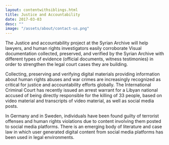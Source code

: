 ```yaml
---
layout: contentwithsiblings.html
title: Justice and Accountability
date: 2017-03-03
desc: ""
image: "/assets/about/contact-us.png"
---
```

The Justice and accountability project at the Syrian Archive will help lawyers, and human rights investigators easily corroborate Visual documentation collected, preserved, and verified by the Syrian Archive with different types of evidence (official documents, witness testimonies) in order to strengthen the legal court cases they are building.

Collecting, preserving and verifying digital materials providing information about human rights abuses and war crimes are increasingly recognized as critical for justice and accountability efforts globally. The International Criminal Court has recently issued an arrest warrant for a Libyan national accused of being directly responsible for the killing of 33 people, based on video material and transcripts of video material, as well as social media posts.

In Germany and in Sweden, individuals have been found guilty of terrorist offenses and human rights violations due to content involving them posted to social media platforms. There is an emerging body of literature and case law in which user generated digital content from social media platforms has been used in legal environments.
